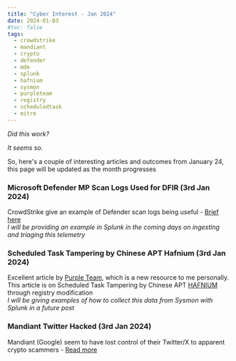 ```yaml
---
title: "Cyber Interest - Jan 2024"
date: 2024-01-03
#toc: false
tags:
  - crowdstrike
  - mandiant
  - crypto
  - defender
  - mde
  - splunk
  - hafnium
  - sysmon
  - purpleteam
  - registry
  - scheduledtask
  - mitre
---
```


*Did this work?* 
     
*It seems so.*


So, here's a couple of interesting articles and outcomes from January 24, this page will be updated as the month progresses

### Microsoft Defender MP Scan Logs Used for DFIR (3rd Jan 2024)

CrowdStrike give an example of Defender scan logs being useful - [Brief here](https://www.crowdstrike.com/blog/how-to-use-microsoft-protection-logging-for-forensic-investigations/)  
*I will be providing an example in Splunk in the coming days on ingesting and triaging this telemetry*

### Scheduled Task Tampering by Chinese APT Hafnium (3rd Jan 2024)

Excellent article by [Purple Team](https://ipurple.team/2024/01/03/scheduled-task-tampering/), which is a new resource to me personally. This article is on Scheduled Task Tampering by Chinese APT [HAFNIUM](https://malpedia.caad.fkie.fraunhofer.de/actor/hafnium) through registry modification  
*I will be giving examples of how to collect this data from Sysmon with Splunk in a future post*

### Mandiant Twitter Hacked (3rd Jan 2024)

Mandiant (Google) seem to have lost control of their Twitter/X to apparent crypto scammers   - [Read more](https://www.bleepingcomputer.com/news/security/mandiants-account-on-x-hacked-to-push-cryptocurrency-scam/)
